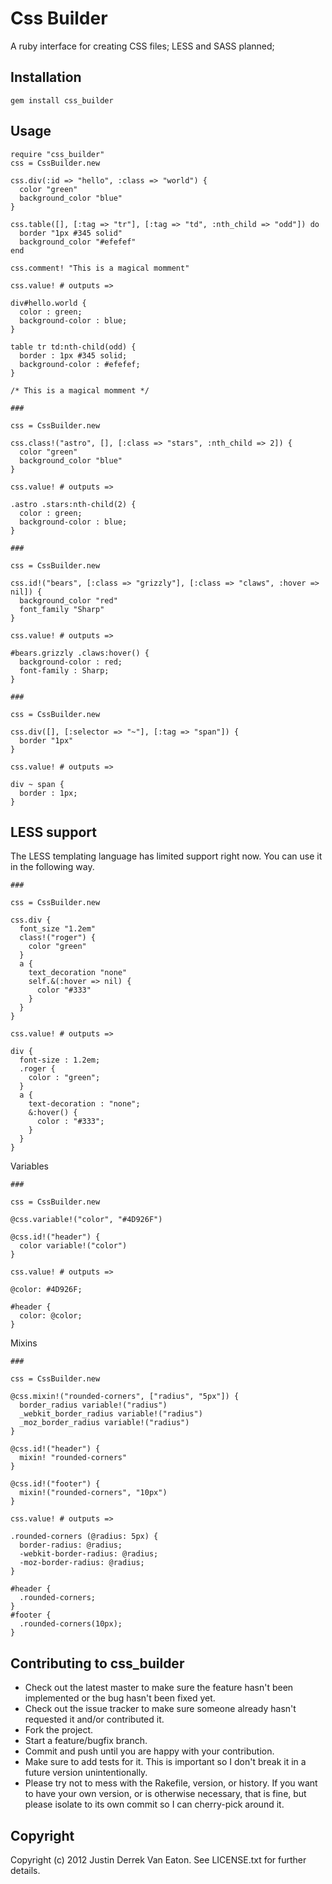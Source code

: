 # Css Builder

A ruby interface for creating CSS files; LESS and SASS planned;

## Installation

    gem install css_builder

## Usage

    require "css_builder"
    css = CssBuilder.new

    css.div(:id => "hello", :class => "world") {
      color "green"
      background_color "blue"
    }

    css.table([], [:tag => "tr"], [:tag => "td", :nth_child => "odd"]) do
      border "1px #345 solid"
      background_color "#efefef"
    end

    css.comment! "This is a magical momment"

    css.value! # outputs =>

    div#hello.world {
      color : green;
      background-color : blue;
    }

    table tr td:nth-child(odd) {
      border : 1px #345 solid;
      background-color : #efefef;
    }

    /* This is a magical momment */

    ###

    css = CssBuilder.new

    css.class!("astro", [], [:class => "stars", :nth_child => 2]) {
      color "green"
      background_color "blue"
    }

    css.value! # outputs =>

    .astro .stars:nth-child(2) {
      color : green;
      background-color : blue;
    }

    ###

    css = CssBuilder.new

    css.id!("bears", [:class => "grizzly"], [:class => "claws", :hover => nil]) {
      background_color "red"
      font_family "Sharp"
    }

    css.value! # outputs =>

    #bears.grizzly .claws:hover() {
      background-color : red;
      font-family : Sharp;
    }

    ###

    css = CssBuilder.new

    css.div([], [:selector => "~"], [:tag => "span"]) {
      border "1px"
    }

    css.value! # outputs =>

    div ~ span {
      border : 1px;
    }

## LESS support

The LESS templating language has limited support right now. You can use it in the following way.

    ###

    css = CssBuilder.new

    css.div {
      font_size "1.2em"
      class!("roger") {
        color "green"
      }
      a {
        text_decoration "none"
        self.&(:hover => nil) {
          color "#333"
        } 
      }
    }

    css.value! # outputs =>

    div {
      font-size : 1.2em;
      .roger {
        color : "green";
      }
      a {
        text-decoration : "none";
        &:hover() {
          color : "#333";
        }
      }
    }

Variables

    ###

    css = CssBuilder.new

    @css.variable!("color", "#4D926F")

    @css.id!("header") {
      color variable!("color")
    }

    css.value! # outputs =>

    @color: #4D926F;

    #header {
      color: @color;
    }

Mixins

    ###

    css = CssBuilder.new

    @css.mixin!("rounded-corners", ["radius", "5px"]) {
      border_radius variable!("radius")
      _webkit_border_radius variable!("radius")
      _moz_border_radius variable!("radius")
    }

    @css.id!("header") {
      mixin! "rounded-corners"
    }

    @css.id!("footer") {
      mixin!("rounded-corners", "10px")
    }

    css.value! # outputs =>

    .rounded-corners (@radius: 5px) {
      border-radius: @radius;
      -webkit-border-radius: @radius;
      -moz-border-radius: @radius;
    }

    #header {
      .rounded-corners;
    }
    #footer {
      .rounded-corners(10px);
    }

## Contributing to css_builder
 
* Check out the latest master to make sure the feature hasn't been implemented or the bug hasn't been fixed yet.
* Check out the issue tracker to make sure someone already hasn't requested it and/or contributed it.
* Fork the project.
* Start a feature/bugfix branch.
* Commit and push until you are happy with your contribution.
* Make sure to add tests for it. This is important so I don't break it in a future version unintentionally.
* Please try not to mess with the Rakefile, version, or history. If you want to have your own version, or is otherwise necessary, that is fine, but please isolate to its own commit so I can cherry-pick around it.

## Copyright

Copyright (c) 2012 Justin Derrek Van Eaton. See LICENSE.txt for
further details.


